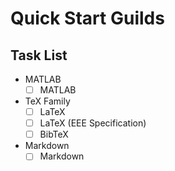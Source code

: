 # Quick Start Guilds

## Task List
- MATLAB
    - [ ] MATLAB
- TeX Family
    - [ ] LaTeX
    - [ ] LaTeX (EEE Specification)
    - [ ] BibTeX
- Markdown
    - [ ] Markdown
